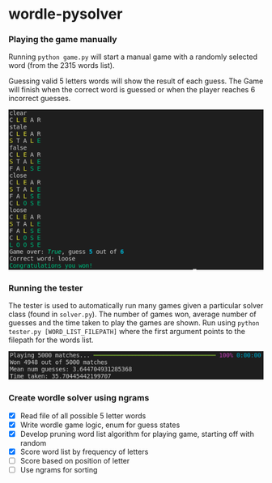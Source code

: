 # wordle-pysolver

### Playing the game manually   

Running ```python game.py``` will start a manual game with a randomly selected word (from the 2315 words list).

Guessing valid 5 letters words will show the result of each guess.
The Game will finish when the correct word is guessed or when the player reaches 6 incorrect guesses.  

![](images/play.png)

### Running the tester

The tester is used to automatically run many games given a particular solver class (found in ```solver.py```). The number of games won, average number of guesses and the time taken to play the games are shown. Run using ```python tester.py [WORD_LIST_FILEPATH]``` where the first argument points to the filepath for the words list.    

![](images/tester.png)

### Create wordle solver using ngrams
- [x] Read file of all possible 5 letter words
- [x] Write wordle game logic, enum for guess states
- [x] Develop pruning word list algorithm for playing game, starting off with random
- [x] Score word list by frequency of letters
- [ ] Score based on position of letter
- [ ] Use ngrams for sorting 
